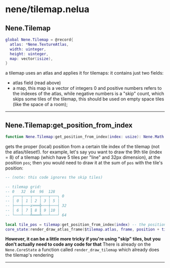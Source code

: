 # nene/tilemap.nelua
## Nene.Tilemap
```lua
global Nene.Tilemap = @record{
  atlas: *Nene.TextureAtlas,
  width: uinteger,
  height: uinteger,
  map: vector(isize),
}
```
a tilemap uses an atlas and applies it for tilemaps: 
it contains just two fields: 
* atlas field (read above) 
* a map, this map is a vector of integers 
  0 and positive numbers refers to the indexes of the atlas, 
  while negative numbers is a "skip" count, which skips 
  some tiles of the tilemap, this should be used on empty 
  space tiles (like the space of a room);

---

## Nene.Tilemap:get_position_from_index
```lua
function Nene.Tilemap:get_position_from_index(index: usize): Nene.Math.Vec2
```
gets the proper (local) position from a certain tile index of the tilemap (not the atlas/tileset!). 
for example, let's say you want to draw the 9th tile (index = 8) of a tilemap (which have 5 tiles per "line" 
and 32px dimension), at the position `pos`; 
then you would need to draw it at the sum of `pos` with the tile's position: 
```lua 
-- (note: this code ignores the skip tiles) 
 
-- tilemap grid: 
-- 0   32  64  96  128 
-- ┌───┬───┬───┬───┬───┐ 0 
-- │ 0 │ 1 │ 2 │ 3 │ 5 │ 
-- ├───┼───x═══╬───┼───┤ 32 
-- │ 6 │ 7 ║ 8 ║ 9 │10 │ 
-- └───┴───╩═══╩───┴───┘ 64 
 
local tile_pos = tilemap:get_position_from_index(index) -- the position of `x` on the above grid 
core_state:render_draw_atlas_frame($tilemap.atlas, frame, position + tile_pos, color) 
``` 
**However, it can be a little more tricky if you're using "skip" tiles, but you don't actually need to code any code for that** 
There is already on the `Nene.CoreState` a function called `render_draw_tilemap` which already does the tilemap's rendering

---
